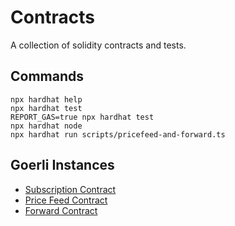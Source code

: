# Contracts
A collection of solidity contracts and tests.

## Commands
```shell
npx hardhat help
npx hardhat test
REPORT_GAS=true npx hardhat test
npx hardhat node
npx hardhat run scripts/pricefeed-and-forward.ts
```

## Goerli Instances
- [Subscription Contract](https://goerli.etherscan.io/address/0xdf5de56B46A8045f46691E0B6573DaD2C6Be8e79)
- [Price Feed Contract](https://goerli.etherscan.io/address/0xb80EB65E780699Cd434Efe525C0aAba4d82c74D7)
- [Forward Contract](https://goerli.etherscan.io/address/0x35d4Bad2B2E36226fbEd825e54Ca04252d413365)